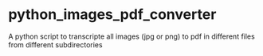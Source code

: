 # python_images_pdf_converter
A python script to transcripte all images (jpg or png) to pdf in different files from different subdirectories

